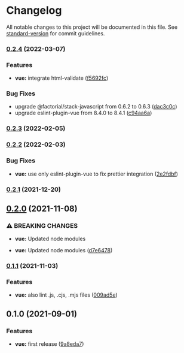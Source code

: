 # Changelog

All notable changes to this project will be documented in this file. See [standard-version](https://github.com/conventional-changelog/standard-version) for commit guidelines.

### [0.2.4](https://github.com/factorial-io/fstack/compare/vue/v0.2.3...vue/v0.2.4) (2022-03-07)


### Features

* **vue:** integrate html-validate ([f5692fc](https://github.com/factorial-io/fstack/commit/f5692fce4232ec3c198acab959ffa4e4637a62f7))


### Bug Fixes

* upgrade @factorial/stack-javascript from 0.6.2 to 0.6.3 ([dac3c0c](https://github.com/factorial-io/fstack/commit/dac3c0c4de84c5568f0b6d891bb1ac5143d564d6))
* upgrade eslint-plugin-vue from 8.4.0 to 8.4.1 ([c94aa6a](https://github.com/factorial-io/fstack/commit/c94aa6a9f3d4b43bf4edea3e740f55002d9d4ec7))

### [0.2.3](https://github.com/factorial-io/fstack/compare/vue/v0.2.2...vue/v0.2.3) (2022-02-05)

### [0.2.2](https://github.com/factorial-io/fstack/compare/vue/v0.2.1...vue/v0.2.2) (2022-02-03)


### Bug Fixes

* **vue:** use only eslint-plugin-vue to fix prettier integration ([2e2fdbf](https://github.com/factorial-io/fstack/commit/2e2fdbffb9585c871eaccb40efe21812fee0304c))

### [0.2.1](https://github.com/factorial-io/fstack/compare/vue/v0.2.0...vue/v0.2.1) (2021-12-20)

## [0.2.0](https://github.com/factorial-io/fstack/compare/vue/v0.1.1...vue/v0.2.0) (2021-11-08)


### ⚠ BREAKING CHANGES

* **vue:** Updated node modules

* **vue:** Updated node modules ([d7e6478](https://github.com/factorial-io/fstack/commit/d7e64788e2d3610b8671980cbece83ee1ed923c9))

### [0.1.1](https://github.com/factorial-io/fstack/compare/vue/v0.1.0...vue/v0.1.1) (2021-11-03)


### Features

* **vue:** also lint .js, .cjs, .mjs files ([009ad5e](https://github.com/factorial-io/fstack/commit/009ad5e2a13616816bfff604f1b55762b9cac0bf))

## 0.1.0 (2021-09-01)


### Features

* **vue:** first release ([9a8eda7](https://github.com/factorial-io/fstack/commit/9a8eda74415357631f5660478c227f5d57488f8f))
